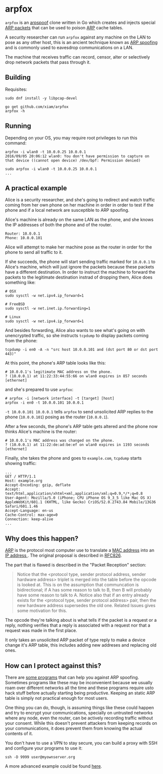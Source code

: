 # arpfox

`arpfox` is an [arpspoof](http://linux.die.net/man/8/arpspoof) clone written in
Go which creates and injects special [ARP
packets](https://en.wikipedia.org/wiki/Address_Resolution_Protocol#Packet_structure)
that can be used to poison
[ARP](https://en.wikipedia.org/wiki/Address_Resolution_Protocol) cache tables.

A security researcher can run `arpfox` against any machine on the LAN to pose
as any other host, this is an ancient technique known as [ARP
spoofing](https://en.wikipedia.org/wiki/ARP_spoofing) and is commonly used to
eavesdrop communications on a LAN.

The machine that receives traffic can record, censor, alter or selectively drop
network packets that pass through it.

## Building

Requisites:

```
sudo dnf install -y libpcap-devel
```

```
go get github.com/xiam/arpfox
arpfox -h
```

## Running

Depending on your OS, you may require root privileges to run this command:

```
arpfox -i wlan0 -t 10.0.0.25 10.0.0.1
2016/09/05 20:06:12 wlan0: You don't have permission to capture on that device ((cannot open device) /dev/bpf: Permission denied)

sudo arpfox -i wlan0 -t 10.0.0.25 10.0.0.1
...
```

## A practical example

Alice is a security researcher, and she's going to redirect and watch traffic
coming from her own phone on her machine in order in order to test if the phone
and if a local network are susceptible to ARP spoofing.

Alice's machine is already on the same LAN as the phone, and she knows the IP
addresses of both the phone and of the router.

```
Router: 10.0.0.1
Phone: 10.0.0.101
```

Alice will attempt to make her machine pose as the router in order for the
phone to send all traffic to it.

If she succeeds, the phone will start sending traffic marked for `10.0.0.1` to
Alice's machine, which will just ignore the packets because these packets have
a different destination. In order to instruct the machine to forward the
packets to the legitimate destination instrad of dropping them, Alice does
something like:

```
# OSX
sudo sysctl -w net.ipv4.ip_forward=1

# FreeBSD
sudo sysctl -w net.inet.ip.forwarding=1

# Linux
sudo sysctl -w net.ipv4.ip_forward=1
```

And besides forwarding, Alice also wants to see what's going on with
unencrypted traffic, so she instructs `tcpdump` to display packets coming from
the phone:

```
tcpdump -i en0 -A -n "src host 10.0.0.101 and (dst port 80 or dst port 443)"
```

At this point, the phone's ARP table looks like this:

```
# 10.0.0.1's legitimate MAC address on the phone.
? (10.0.0.1) at 11:22:33:44:55:66 on wlan0 expires in 857 seconds [ethernet]
```

and she's prepared to use `arpfox`:

```
# arpfox -i [network interface] -t [target] [host]
arpfox -i en0 -t 10.0.0.101 10.0.0.1
```

`-t 10.0.0.101 10.0.0.1` tells `arpfox` to send unsolicited ARP replies to the
phone (`10.0.0.101`) posing as the router (`10.0.0.1`).

After a few seconds, the phone's ARP table gets altered and the phone now
thinks Alice's machine is the router:

```
# 10.0.0.1's MAC address was changed on the phone.
? (10.0.0.1) at 11:22:de:ad:be:ef on wlan0 expires in 1193 seconds [ethernet]
```

Finally, she takes the phone and goes to `example.com`, `tcpdump` starts
showing traffic:

```
...
GET / HTTP/1.1
Host: example.org
Accept-Encoding: gzip, deflate
Accept: text/html,application/xhtml+xml,application/xml;q=0.9,*/*;q=0.8
User-Agent: Mozilla/5.0 (iPhone; CPU iPhone OS 9_3_5 like Mac OS X) AppleWebKit/601.1 (KHTML, like Gecko) CriOS/52.0.2743.84 Mobile/13G36 Safari/601.1.46
Accept-Language: en-us
Cache-Control: max-age=0
Connection: keep-alive
...
```

## Why does this happen?

[ARP](https://en.wikipedia.org/wiki/Address_Resolution_Protocol) is the
protocol most computer use to translate a [MAC
address](https://en.wikipedia.org/wiki/MAC_address) into an [IP address
](https://en.wikipedia.org/wiki/IP_address). The original proposal is described
in [RFC826](https://tools.ietf.org/html/rfc826).

The part that is flawed is described in the "Packet Reception" section:

> Notice that the <protocol type, sender protocol address, sender
> hardware address> triplet is merged into the table before the
> opcode is looked at.  This is on the assumption that communcation
> is bidirectional; if A has some reason to talk to B, then B will
> probably have some reason to talk to A.  Notice also that if an
> entry already exists for the <protocol type, sender protocol
> address> pair, then the new hardware address supersedes the old
> one.  Related Issues gives some motivation for this.

The opcode they're talking about is what tells if the packet is a request or a
reply, nothing verifies that a reply is associated with a request nor that a
request was made in the first place.

It only takes an unsolicited ARP packet of type reply to make a device change
it's ARP table, this includes adding new addreses and replacing old ones.

## How can I protect against this?

There are [some programs](https://en.wikipedia.org/wiki/ARP_spoofing#Defense)
that can help you against ARP spoofing. Sometimes programs like these may be
inconvenient because we usually roam over different networks all the time and
these programs require usto hack stuff before actually starting being
productive. Keeping an static ARP table is simply not practical enough for most
users.

One thing you can do, though, is assuming things like these could happen and
try to encrypt your communications, specially on untrusted networks where any
node, even the router, can be actively recording traffic without your consent.
While this doesn't prevent attackers from keeping records on your
communications, it does prevent them from knowing the actual contents of it.

You don't have to use a VPN to stay secure, you can build a proxy with SSH and
configure your programs to use it:

```
ssh -D 9999 user@myownserver.org
```

A more advanced example could be found
[here](https://www.digitalocean.com/community/tutorials/how-to-route-web-traffic-securely-without-a-vpn-using-a-socks-tunnel).
